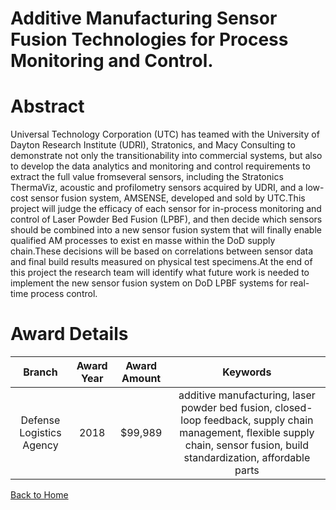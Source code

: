 
Additive Manufacturing Sensor Fusion Technologies for Process Monitoring and Control.
=====================================================================================

# Abstract


Universal Technology Corporation (UTC) has teamed with the University of Dayton Research Institute (UDRI), Stratonics, and Macy Consulting to demonstrate not only the transitionability into commercial systems, but also to develop the data analytics and monitoring and control requirements to extract the full value fromseveral sensors, including the Stratonics ThermaViz, acoustic and profilometry sensors acquired by UDRI, and a low-cost sensor fusion system, AMSENSE, developed and sold by UTC.This project will judge the efficacy of each sensor for in-process monitoring and control of Laser Powder Bed Fusion (LPBF), and then decide which sensors should be combined into a new sensor fusion system that will finally enable qualified AM processes to exist en masse within the DoD supply chain.These decisions will be based on correlations between sensor data and final build results measured on physical test specimens.At the end of this project the research team will identify what future work is needed to implement the new sensor fusion system on DoD LPBF systems for real-time process control.  

# Award Details

|Branch|Award Year|Award Amount|Keywords|
| :---: | :---: | :---: | :---: |
|Defense Logistics Agency|2018|$99,989|additive manufacturing, laser powder bed fusion, closed-loop feedback, supply chain management, flexible supply chain, sensor fusion, build standardization, affordable parts|
  
  


[Back to Home](https://github.com/chrischow/dod_sbir_awards/Reports/DJ/#1838)